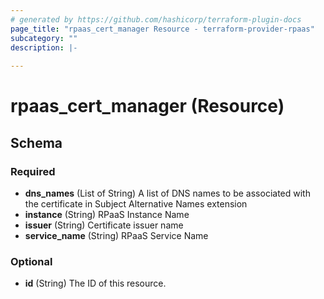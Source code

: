 ```yaml
---
# generated by https://github.com/hashicorp/terraform-plugin-docs
page_title: "rpaas_cert_manager Resource - terraform-provider-rpaas"
subcategory: ""
description: |-
  
---
```


# rpaas_cert_manager (Resource)





<!-- schema generated by tfplugindocs -->
## Schema

### Required

- **dns_names** (List of String) A list of DNS names to be associated with the certificate in Subject Alternative Names extension
- **instance** (String) RPaaS Instance Name
- **issuer** (String) Certificate issuer name
- **service_name** (String) RPaaS Service Name

### Optional

- **id** (String) The ID of this resource.


